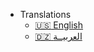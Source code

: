 <!-- _navbar.md -->

-   Translations
    -   [:us: English](/)
    -   [:algeria: العربيــة](/AR-ar/)
